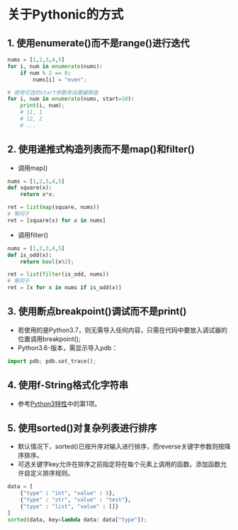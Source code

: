 # 关于Pythonic的方式

## 1. 使用enumerate()而不是range()进行迭代
```py
nums = [1,2,3,4,5]
for i, num in enumerate(nums):
	if num % 2 == 0:
		nums[i] = "even";

# 使用可选的start参数来设置偏移值
for i, num in enumerate(nums, start=10):
	print(i, num);
	# 11, 1
	# 12, 2
	# ...

```

## 2. 使用递推式构造列表而不是map()和filter()
  * 调用map()
```py
nums = [1,2,3,4,5]
def square(x):
	return x*x;

ret = list(map(square, nums))
# 等同于
ret = [square(x) for x in nums]
```

  * 调用filter()
```py
nums = [1,2,3,4,5]
def is_odd(x):
	return bool(x%2);

ret = list(filter(is_odd, nums))
# 等同于
ret = [x for x in nums if is_odd(x)]
```

## 3. 使用断点breakpoint()调试而不是print()
  * 若使用的是Python3.7，则无需导入任何内容，只需在代码中要放入调试器的位置调用breakpoint();
  * Python3.6-版本，需显示导入pdb：
```py
import pdb; pdb.set_trace();
```

## 4. 使用f-String格式化字符串
  * 参考[Python3特性](python3_feature.md)中的第1项。

## 5. 使用sorted()对复杂列表进行排序
  * 默认情况下，sorted()已按升序对输入进行排序，而reverse关键字参数则按降序排序。
  * 可选关键字key允许在排序之前指定将在每个元素上调用的函数。添加函数允许自定义排序规则。
```py
data = [
	{"type" : "int", "value" : 5},
	{"type" : "str", "value" : "test"},
	{"type" : "list", "value" : []}
]
sorted(data, key=lambda data: data["type"]);
```